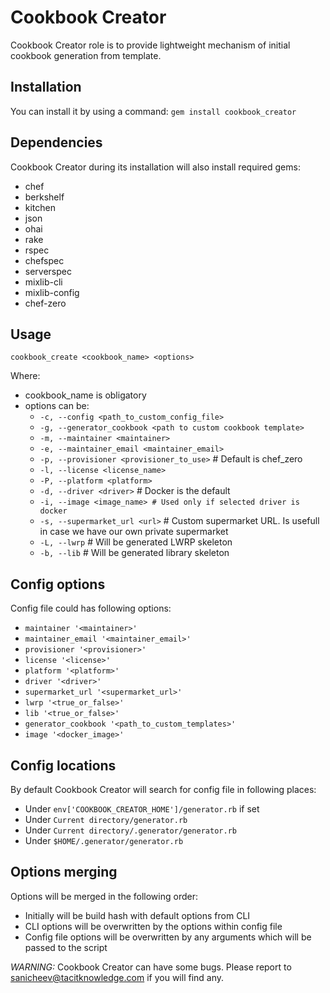 # Cookbook Creator

Cookbook Creator role is to provide lightweight mechanism of initial cookbook generation from template.

## Installation

You can install it by using a command:
`gem install cookbook_creator`

## Dependencies

Cookbook Creator during its installation will also install required gems:
* chef
* berkshelf
* kitchen
* json
* ohai
* rake
* rspec
* chefspec
* serverspec
* mixlib-cli
* mixlib-config
* chef-zero

## Usage

`cookbook_create <cookbook_name> <options>`

Where:
* cookbook_name is obligatory
* options can be:
  - `-c, --config <path_to_custom_config_file>`
  - `-g, --generator_cookbook <path to custom cookbook template>`
  - `-m, --maintainer <maintainer>`
  - `-e, --maintainer_email <maintainer_email>`
  - `-p, --provisioner <provisioner_to_use>` # Default is chef_zero
  - `-l, --license <license_name>`
  - `-P, --platform <platform>`
  - `-d, --driver <driver>` # Docker is the default
  - `-i, --image <image_name> # Used only if selected driver is docker`
  - `-s, --supermarket_url <url>` # Custom supermarket URL. Is usefull in case we have our own private supermarket
  - `-L, --lwrp` # Will be generated LWRP skeleton
  - `-b, --lib` # Will be generated library skeleton

## Config options

Config file could has following options:
  - `maintainer '<maintainer>'`
  - `maintainer_email '<maintainer_email>'`
  - `provisioner '<provisioner>'`
  - `license '<license>'`
  - `platform '<platform>'`
  - `driver '<driver>'`
  - `supermarket_url '<supermarket_url>'`
  - `lwrp '<true_or_false>'`
  - `lib '<true_or_false>'`
  - `generator_cookbook '<path_to_custom_templates>'`
  - `image '<docker_image>'`

## Config locations

By default Cookbook Creator will search for config file in following places:
* Under `env['COOKBOOK_CREATOR_HOME']/generator.rb` if set
* Under `Current directory/generator.rb`
* Under `Current directory/.generator/generator.rb`
* Under `$HOME/.generator/generator.rb`

## Options merging

Options will be merged in the following order:
* Initially will be build hash with default options from CLI
* CLI options will be overwritten by the options within config file
* Config file options will be overwritten by any arguments which will be passed to the script

*WARNING:* Cookbook Creator can have some bugs.
Please report to sanicheev@tacitknowledge.com if you will find any.
